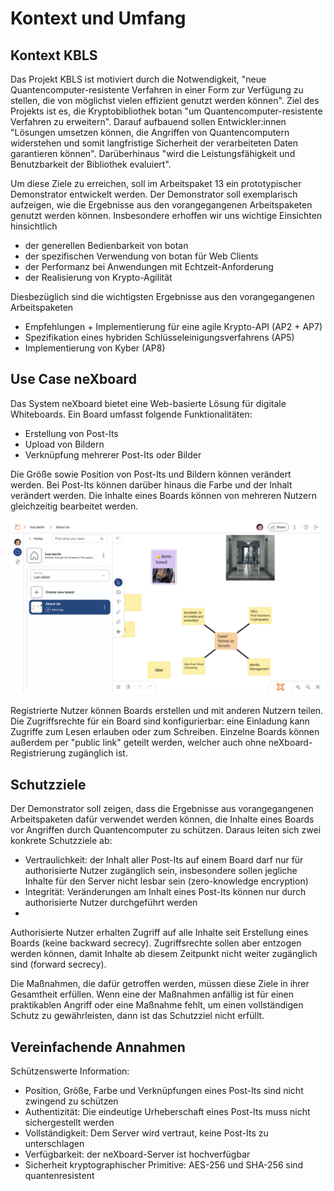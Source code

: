 # Kontext und Umfang

## Kontext KBLS

Das Projekt KBLS ist motiviert durch die Notwendigkeit, "neue Quantencomputer-resistente Verfahren in einer Form zur
Verfügung zu stellen, die von möglichst vielen effizient genutzt werden können". Ziel des Projekts ist es, die
Kryptobibliothek botan "um Quantencomputer-resistente Verfahren zu erweitern". Darauf aufbauend sollen Entwickler:innen
"Lösungen umsetzen können, die Angriffen von Quantencomputern widerstehen und somit langfristige Sicherheit der
verarbeiteten Daten garantieren können". Darüberhinaus "wird die Leistungsfähigkeit und Benutzbarkeit der Bibliothek
evaluiert".

Um diese Ziele zu erreichen, soll im Arbeitspaket 13 ein prototypischer Demonstrator entwickelt werden. Der Demonstrator
soll exemplarisch aufzeigen, wie die Ergebnisse aus den vorangegangenen Arbeitspaketen genutzt werden können.
Insbesondere erhoffen wir uns wichtige Einsichten hinsichtlich

* der generellen Bedienbarkeit von botan
* der spezifischen Verwendung von botan für Web Clients
* der Performanz bei Anwendungen mit Echtzeit-Anforderung
* der Realisierung von Krypto-Agilität

Diesbezüglich sind die wichtigsten Ergebnisse aus den vorangegangenen Arbeitspaketen

* Empfehlungen + Implementierung für eine agile Krypto-API (AP2 + AP7)
* Spezifikation eines hybriden Schlüsseleinigungsverfahrens (AP5)
* Implementierung von Kyber (AP8)

## Use Case neXboard

Das System neXboard bietet eine Web-basierte Lösung für digitale Whiteboards. Ein Board umfasst folgende
Funktionalitäten:

* Erstellung von Post-Its
* Upload von Bildern
* Verknüpfung mehrerer Post-Its oder Bilder

Die Größe sowie Position von Post-Its und Bildern können verändert werden. Bei Post-Its können darüber hinaus die
Farbe und der Inhalt verändert werden. Die Inhalte eines Boards können von mehreren Nutzern gleichzeitig bearbeitet
werden.

![](../images/01-nexboard-screenshot.png)

Registrierte Nutzer können Boards erstellen und mit anderen Nutzern teilen. Die Zugriffsrechte für ein Board sind
konfigurierbar: eine Einladung kann Zugriffe zum Lesen erlauben oder zum Schreiben. Einzelne Boards können außerdem per
"public link" geteilt werden, welcher auch ohne neXboard-Registrierung zugänglich ist.

## Schutzziele

Der Demonstrator soll zeigen, dass die Ergebnisse aus vorangegangenen Arbeitspaketen dafür verwendet werden können, die
Inhalte eines Boards vor Angriffen durch Quantencomputer zu schützen. Daraus leiten sich zwei konkrete Schutzziele ab:

* Vertraulichkeit: der Inhalt aller Post-Its auf einem Board darf nur für authorisierte Nutzer zugänglich sein, insbesondere sollen jegliche Inhalte für den Server nicht lesbar sein (zero-knowledge encryption)
* Integrität: Veränderungen am Inhalt eines Post-Its können nur durch authorisierte Nutzer durchgeführt werden
*

Authorisierte Nutzer erhalten Zugriff auf alle Inhalte seit Erstellung eines Boards (keine backward secrecy).
Zugriffsrechte sollen aber entzogen werden können, damit Inhalte ab diesem Zeitpunkt nicht weiter zugänglich sind
(forward secrecy).

Die Maßnahmen, die dafür getroffen werden, müssen diese Ziele in ihrer Gesamtheit erfüllen. Wenn eine der Maßnahmen
anfällig ist für einen praktikablen Angriff oder eine Maßnahme fehlt, um einen vollständigen Schutz zu gewährleisten,
dann ist das Schutzziel nicht erfüllt.

## Vereinfachende Annahmen

Schützenswerte Information:

* Position, Größe, Farbe und Verknüpfungen eines Post-Its sind nicht zwingend zu schützen
* Authentizität: Die eindeutige Urheberschaft eines Post-Its muss nicht sichergestellt werden
* Vollständigkeit: Dem Server wird vertraut, keine Post-Its zu unterschlagen
* Verfügbarkeit: der neXboard-Server ist hochverfügbar
* Sicherheit kryptographischer Primitive: AES-256 und SHA-256 sind quantenresistent
